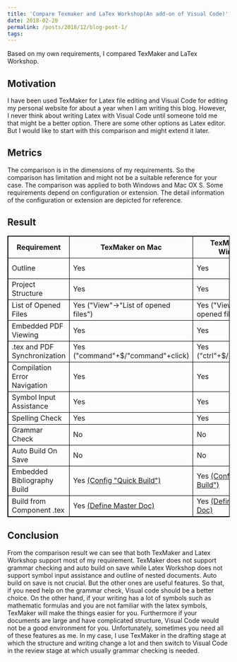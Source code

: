 ```yaml
---
title: 'Compare Texmaker and LaTex Workshop(An add-on of Visual Code)'
date: 2018-02-20
permalink: /posts/2018/12/blog-post-1/
tags:
---
```


Based on my own requirements, I compared TexMaker and LaTex Workshop. 

<style>
table {
    border-collapse: collapse;
}

table, th, td {
    border: 1px solid black;
}
</style>

Motivation
------
I have been used TexMaker for Latex file editing and Visual Code for editing my personal website for about a year when I am writing this blog. However, I never think about writing Latex with Visual Code until someone told me that might be a better option. There are some other options as Latex editor. But I would like to start with this comparison and might extend it later. 

Metrics
------
The comparison is in the dimensions of my requirements. So the comparison has limitation and might not be a suitable reference for your case. The comparison was applied to both Windows and Mac OX S. Some requirements depend on configuration or extension. The detail information of the configuration or extension are depicted for reference. 

Result
------
<table>
    <thead>
        <tr>
            <th>Requirement</th>
            <th>TexMaker on Mac</th>
            <th>TexMaker on Window</th>
            <th>LatexWorkshop on Mac</th>
            <th>LatexWorkshop on Window</th>
        </tr>
    </thead>
    <tbody>
        <tr>
            <td>Outline</td>
            <td>Yes</td>
            <td>Yes</td>
            <td>only for single document</td>
            <td>only for single document</td>
        </tr>
        <tr>
            <td>Project Structure</td>
            <td>Yes</td>
            <td>Yes</td>
            <td>Only with Folder Structure</td>
            <td>Only with Folder Structure</td>
        </tr>
        <tr>
            <td>List of Opened Files</td>
            <td>Yes ("View"->"List of opened files")</td>
            <td>Yes ("View"->"List of opened files)</td>
            <td>Yes</td>
            <td>Yes</td>
        </tr>
        <tr>
            <td>Embedded PDF Viewing</td>
            <td>Yes</td>
            <td>Yes</td>
            <td>Yes</td>
            <td>Yes</td>
        </tr>
        <tr>
            <td>.tex and PDF Synchronization</td>
            <td>Yes ("command"+$/"command"+click)</td>
            <td>Yes ("ctrl"+$/"ctrl"+click)</td>
            <td>Yes ("control"+"option"+s/"command"+click)</td>
            <td>Yes ("ctrl"+$/"ctrl"+click)</td>
        </tr>
        <tr>
            <td>Compilation Error Navigation</td>
            <td>Yes</td>
            <td>Yes</td>
            <td>No</td>
            <td>No</td>
        </tr>
        <tr>
            <td>Symbol Input Assistance</td>
            <td>Yes</td>
            <td>Yes</td>
            <td>No</td>
            <td>No</td>
        </tr>
        <tr>
            <td>Spelling Check</td>
            <td>Yes</td>
            <td>Yes</td>
            <td>Yes <a href="https://marketplace.visualstudio.com/items?itemName=streetsidesoftware.code-spell-checker">(Extensions)</a></td>
            <td>Yes <a href="https://marketplace.visualstudio.com/items?itemName=streetsidesoftware.code-spell-checker">(Extensions)</a></td>
        </tr>
        <tr>
            <td>Grammar Check</td>
            <td>No</td>
            <td>No</td>
            <td>Yes <a href="https://marketplace.visualstudio.com/items?itemName=adamvoss.vscode-languagetool">(Extensions)</a></td>
            <td>Yes <a href="https://marketplace.visualstudio.com/items?itemName=adamvoss.vscode-languagetool">(Extensions)</a></td>
        </tr>
        <tr>
            <td>Auto Build On Save</td>
            <td>No</td>
            <td>No</td>
            <td>Yes</td>
            <td>Yes</td>
        </tr>
        <tr>
            <td>Embedded Bibliography Build</td>
            <td>Yes <a href="https://tex.stackexchange.com/questions/119805/bibliography-in-texmaker">(Config "Quick Build")</a></td>
            <td>Yes <a href="https://tex.stackexchange.com/questions/119805/bibliography-in-texmaker">(Config "Quick Build")</a></td>
            <td>Yes <a href="https://marketplace.visualstudio.com/items?itemName=James-Yu.latex-workshop">(Config toolchain)</a></td>
            <td>Yes <a href="https://marketplace.visualstudio.com/items?itemName=James-Yu.latex-workshop">(Config toolchain)</a></td>           
        </tr>
        <tr>
            <td>Build from Component .tex</td>
            <td>Yes <a href="https://tex.stackexchange.com/questions/94414/how-to-best-use-and-compile-multiple-tex-files-as-part-of-same-final-document">(Define Master Doc)</a></td>
            <td>Yes <a href="https://tex.stackexchange.com/questions/94414/how-to-best-use-and-compile-multiple-tex-files-as-part-of-same-final-document">(Define Master Doc)</a></td>
            <td>Yes</td>
            <td>Yes</td>
        </tr>
    </tbody>
</table>

Conclusion
------
From the comparison result we can see that both TexMaker and Latex Workshop support most of my requirement. TexMaker does not support grammar checking and auto build on save while Latex Workshop does not support symbol input assistance and outline of nested documents. Auto build on save is not crucial. But the other ones are useful features. So that, if you need help on the grammar check, Visual code should be a better choice. On the other hand, if your writing has a lot of symbols such as mathematic formulas and you are not familiar with the latex symbols, TexMaker will make the things easier for you. Furthermore if your documents are large and have complicated structure, Visual Code would not be a good environment for you. Unfortunately, sometimes you need all of these features as me. In my case, I use TexMaker in the drafting stage at which the structure and writing change a lot and then switch to Visual Code in the review stage at which usually grammar checking is needed. 